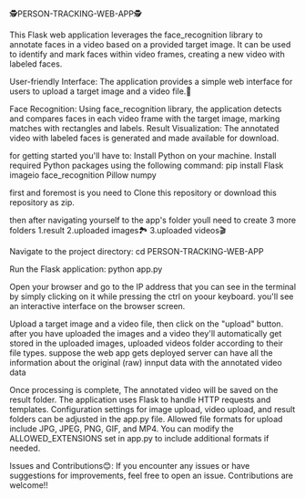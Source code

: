 🕵️PERSON-TRACKING-WEB-APP🕵️



This Flask web application leverages the face_recognition library to annotate faces in a video based on a provided target image. 
It can be used to identify and mark faces within video frames, creating a new video with labeled faces.

User-friendly Interface: The application provides a simple web interface for users to upload a target image and a video file.👀

Face Recognition: Using face_recognition library, 
the application detects and compares faces in each video frame with the target image, marking matches with rectangles and labels.
Result Visualization: The annotated video with labeled faces is generated and made available for download.

for getting started you'll have to:
Install Python on your machine.
Install required Python packages using the following command:
pip install Flask imageio face_recognition Pillow numpy

first and foremost is you need to Clone this repository or download this repository as zip.

then after navigating yourself to the app's folder youll need to create 3 more folders
1.result
2.uploaded images🏞️
3.uploaded videos🎬

Navigate to the project directory:
cd PERSON-TRACKING-WEB-APP

Run the Flask application:
python app.py

Open your browser and go to the IP address that you can see in the terminal by simply clicking on it while pressing the ctrl on yoour keyboard.
you'll see an interactive interface on the browser screen.

Upload a target image and a video file, then click on the "upload" button.
after you have uploaded the images and a video they'll automatically get stored in the uploaded images, uploaded videos folder according to their file types.
suppose the web app gets deployed server can have all the information about the original (raw) innput data with the annotated video data 

Once processing is complete, The annotated video will be saved on the result folder.
The application uses Flask to handle HTTP requests and templates. Configuration settings for image upload, 
video upload, and result folders can be adjusted in the app.py file.
Allowed file formats for upload include JPG, JPEG, PNG, GIF, and MP4. 
You can modify the ALLOWED_EXTENSIONS set in app.py to include additional formats if needed.

Issues and Contributions😊:
If you encounter any issues or have suggestions for improvements, feel free to open an issue. Contributions are welcome!!
